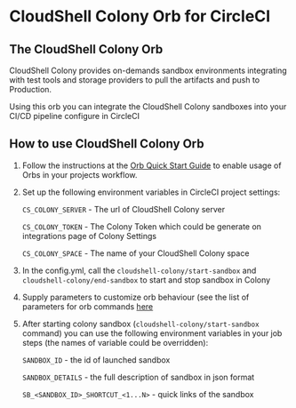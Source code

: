 # CloudShell Colony Orb for CircleCI

## The CloudShell Colony Orb

CloudShell Colony provides on-demands sandbox environments integrating with test tools and storage providers to pull
the artifacts and push to Production.

Using this orb you can integrate the CloudShell Colony sandboxes into your CI/CD pipeline configure in CircleCI

## How to use CloudShell Colony Orb

1. Follow the instructions at the [Orb Quick Start Guide](https://circleci.com/orbs/registry/orb/quali/cloudshell-colony#quick-start) to enable usage of Orbs in your projects workflow.
2. Set up the following environment variables in CircleCI project settings:

    `CS_COLONY_SERVER` - The url of CloudShell Colony server
    
    `CS_COLONY_TOKEN` - The Colony Token which could be generate on integrations page of Colony Settings

    `CS_COLONY_SPACE` - The name of your CloudShell Colony space
 
3. In the config.yml, call the `cloudshell-colony/start-sandbox` and `cloudshell-colony/end-sandbox` to start and stop 
sandbox in Colony
4. Supply parameters to customize orb behaviour (see the list of parameters for orb commands [here](ttps://circleci.com/orbs/registry/orb/quali/cloudshell-colony#commands) 
5. After starting colony sandbox (`cloudshell-colony/start-sandbox` command) you can use the following environment
variables in your job steps (the names of variable could be overridden):

    `SANDBOX_ID` - the id of launched sandbox
    
    `SANDBOX_DETAILS` - the full description of sandbox in json format
    
    `SB_<SANDBOX_ID>_SHORTCUT_<1...N>` - quick links of the sandbox
